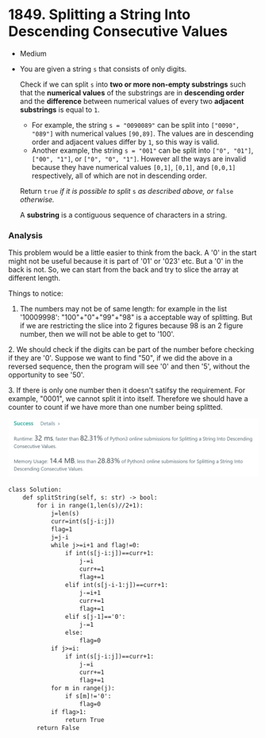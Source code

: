 # 1849. Splitting a String Into Descending Consecutive Values

* Medium
*   You are given a string `s` that consists of only digits.

    Check if we can split `s` into **two or more non-empty substrings** such that the **numerical values** of the substrings are in **descending order** and the **difference** between numerical values of every two **adjacent** **substrings** is equal to `1`.

    * For example, the string `s = "0090089"` can be split into `["0090", "089"]` with numerical values `[90,89]`. The values are in descending order and adjacent values differ by `1`, so this way is valid.
    * Another example, the string `s = "001"` can be split into `["0", "01"]`, `["00", "1"]`, or `["0", "0", "1"]`. However all the ways are invalid because they have numerical values `[0,1]`, `[0,1]`, and `[0,0,1]` respectively, all of which are not in descending order.

    Return `true` _if it is possible to split_ `s`​​​​​​ _as described above, or_ `false` _otherwise._

    A **substring** is a contiguous sequence of characters in a string.

### Analysis&#x20;

This problem would be a little easier to think from the back. A '0' in the start might not be useful because it is part of '01' or '023' etc. But a '0' in the back is not. So, we can start from the back and try to slice the array at different length.&#x20;

Things to notice:

1. The numbers may not be of same length: for example in the list '10009998': "100"+"0"+"99"+"98" is a acceptable way of splitting. But if we are restricting the slice into 2 figures because 98 is an 2 figure number, then we will not be able to get to '100'.&#x20;

&#x20; 2\.  We should check if the digits can be part of the number before checking if they are '0'. Suppose we want to find "50", if we did the above in a reversed sequence, then the program will see '0' and then '5', without the opportunity to see '50'.

&#x20; 3\. If there is only one number then it doesn't satifsy the requirement. For example, "0001", we cannot split it into itself. Therefore we should have a counter to count if we have more than one number being splitted. &#x20;

![](<.gitbook/assets/image (8) (1).png>)

```
class Solution:
    def splitString(self, s: str) -> bool:
        for i in range(1,len(s)//2+1):
            j=len(s)
            curr=int(s[j-i:j])
            flag=1
            j=j-i
            while j>=i+1 and flag!=0:
                if int(s[j-i:j])==curr+1:
                    j-=i
                    curr+=1
                    flag+=1
                elif int(s[j-i-1:j])==curr+1:
                    j-=i+1
                    curr+=1
                    flag+=1
                elif s[j-1]=='0':
                    j-=1
                else:
                    flag=0
            if j>=i:
                if int(s[j-i:j])==curr+1:
                    j-=i
                    curr+=1
                    flag+=1
            for m in range(j):
                if s[m]!='0':
                    flag=0
            if flag>1:
                return True
        return False
```
